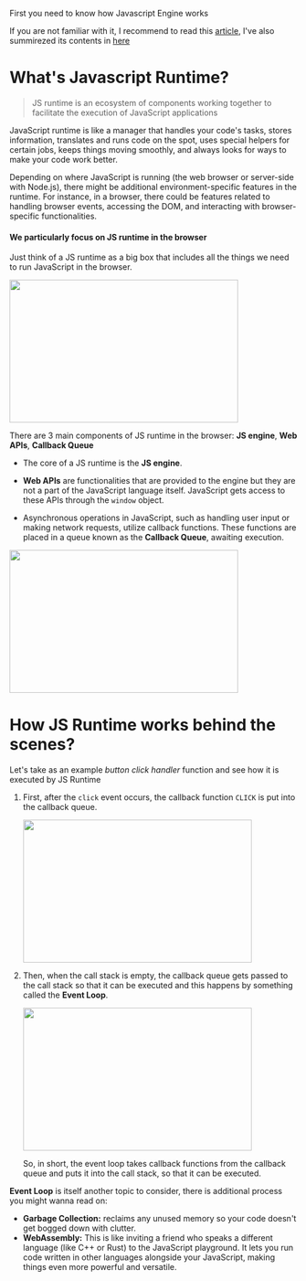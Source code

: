 First you need to know how Javascript Engine works

If you are not familiar with it, I recommend to read this [article](https://www.freecodecamp.org/news/javascript-engine-and-runtime-explained/), I've also summirezed its contents in [here](https://github.com/abroroo/til/blob/main/Javascript/JavaScript%20Engine.md)


# What's Javascript Runtime? 

> JS runtime is an ecosystem of components working together to facilitate the execution of JavaScript applications

JavaScript runtime is like a manager that handles your code's tasks, stores information, translates and runs code on the spot, uses special helpers for certain jobs, 
keeps things moving smoothly, and always looks for ways to make your code work better.

Depending on where JavaScript is running (the web browser or server-side with Node.js), there might be additional environment-specific features in the runtime. 
For instance, in a browser, there could be features related to handling browser events, accessing the DOM, and interacting with browser-specific functionalities.

#### We particularly focus on JS runtime in the browser

Just think of a JS runtime as a big box that includes all the things we need to run JavaScript in the browser.

<img src="https://www.freecodecamp.org/news/content/images/2024/01/JS_runtime_1.png" width="400" height="250" />

There are 3 main components of JS runtime in the browser: __JS engine__, __Web APIs__, __Callback Queue__

 - The core of a JS runtime is the __JS engine__.

 - __Web APIs__ are functionalities that are provided to the engine but they are not a part of the JavaScript language itself. JavaScript gets access to these APIs through the `window` object.

 - Asynchronous operations in JavaScript, such as handling user input or making network requests, utilize callback functions. These functions are placed in a queue known as the __Callback Queue__, awaiting execution.

<img src="https://www.freecodecamp.org/news/content/images/2024/01/JS_runtime_4.png" width="400" height="250" />


# How JS Runtime works behind the scenes?

Let's take as an example *button click handler* function and see how it is executed by JS Runtime

1. First, after the `click` event occurs, the callback function `CLICK` is put into the callback queue.
   
     <img src="https://www.freecodecamp.org/news/content/images/2024/01/JS_runtime_5.png" width="400" height="250" />

2. Then, when the call stack is empty, the callback queue gets passed to the call stack so that it can be executed and this happens by something called the __Event Loop__.

   <img src="https://www.freecodecamp.org/news/content/images/2024/01/JS_runtime_7.png" width="400" height="250" />

    So, in short, the event loop takes callback functions from the callback queue and puts it into the call stack, so that it can be executed.

__Event Loop__ is itself another topic to consider, there is additional process you might wanna read on:

* __Garbage Collection:__ reclaims any unused memory so your code doesn't get bogged down with clutter.
* __WebAssembly:__ This is like inviting a friend who speaks a different language (like C++ or Rust) to the JavaScript playground. It lets you run code written in other languages alongside your JavaScript, making things even more powerful and versatile. 
   

